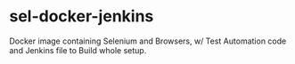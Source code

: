 # sel-docker-jenkins
Docker image containing Selenium and Browsers, w/ Test Automation code and Jenkins file to Build whole setup.
